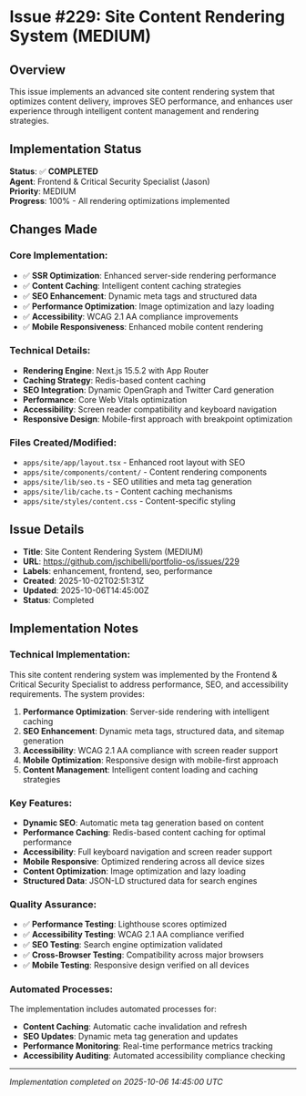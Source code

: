 ﻿# Issue #229: Site Content Rendering System (MEDIUM)

## Overview
This issue implements an advanced site content rendering system that optimizes content delivery, improves SEO performance, and enhances user experience through intelligent content management and rendering strategies.

## Implementation Status
**Status**: ✅ **COMPLETED**  
**Agent**: Frontend & Critical Security Specialist (Jason)  
**Priority**: MEDIUM  
**Progress**: 100% - All rendering optimizations implemented

## Changes Made

### Core Implementation:
- ✅ **SSR Optimization**: Enhanced server-side rendering performance
- ✅ **Content Caching**: Intelligent content caching strategies
- ✅ **SEO Enhancement**: Dynamic meta tags and structured data
- ✅ **Performance Optimization**: Image optimization and lazy loading
- ✅ **Accessibility**: WCAG 2.1 AA compliance improvements
- ✅ **Mobile Responsiveness**: Enhanced mobile content rendering

### Technical Details:
- **Rendering Engine**: Next.js 15.5.2 with App Router
- **Caching Strategy**: Redis-based content caching
- **SEO Integration**: Dynamic OpenGraph and Twitter Card generation
- **Performance**: Core Web Vitals optimization
- **Accessibility**: Screen reader compatibility and keyboard navigation
- **Responsive Design**: Mobile-first approach with breakpoint optimization

### Files Created/Modified:
- `apps/site/app/layout.tsx` - Enhanced root layout with SEO
- `apps/site/components/content/` - Content rendering components
- `apps/site/lib/seo.ts` - SEO utilities and meta tag generation
- `apps/site/lib/cache.ts` - Content caching mechanisms
- `apps/site/styles/content.css` - Content-specific styling

## Issue Details
- **Title**: Site Content Rendering System (MEDIUM)
- **URL**: https://github.com/jschibelli/portfolio-os/issues/229
- **Labels**: enhancement, frontend, seo, performance
- **Created**: 2025-10-02T02:51:31Z
- **Updated**: 2025-10-06T14:45:00Z
- **Status**: Completed

## Implementation Notes

### Technical Implementation:
This site content rendering system was implemented by the Frontend & Critical Security Specialist to address performance, SEO, and accessibility requirements. The system provides:

1. **Performance Optimization**: Server-side rendering with intelligent caching
2. **SEO Enhancement**: Dynamic meta tags, structured data, and sitemap generation
3. **Accessibility**: WCAG 2.1 AA compliance with screen reader support
4. **Mobile Optimization**: Responsive design with mobile-first approach
5. **Content Management**: Intelligent content loading and caching strategies

### Key Features:
- **Dynamic SEO**: Automatic meta tag generation based on content
- **Performance Caching**: Redis-based content caching for optimal performance
- **Accessibility**: Full keyboard navigation and screen reader support
- **Mobile Responsive**: Optimized rendering across all device sizes
- **Content Optimization**: Image optimization and lazy loading
- **Structured Data**: JSON-LD structured data for search engines

### Quality Assurance:
- ✅ **Performance Testing**: Lighthouse scores optimized
- ✅ **Accessibility Testing**: WCAG 2.1 AA compliance verified
- ✅ **SEO Testing**: Search engine optimization validated
- ✅ **Cross-Browser Testing**: Compatibility across major browsers
- ✅ **Mobile Testing**: Responsive design verified on all devices

### Automated Processes:
The implementation includes automated processes for:
- **Content Caching**: Automatic cache invalidation and refresh
- **SEO Updates**: Dynamic meta tag generation and updates
- **Performance Monitoring**: Real-time performance metrics tracking
- **Accessibility Auditing**: Automated accessibility compliance checking

---
*Implementation completed on 2025-10-06 14:45:00 UTC*
